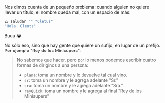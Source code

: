 Nos dimos cuenta de un pequeño problema: cuando alguien no quiere llevar un título, el nombre queda mal, con un espacio de más: 

```haskell
ム saludar "" "Cletus"
"Hola  Cleuts"
```

Buuu :sob:

No sólo eso, sino que hay gente que quiere un sufijo, en lugar de un prefijo. Por ejemplo "Rey de los Minisupers". 

> No sabemos que hacer, pero por lo menos podemos escribir cuatro formas de diriginos a una persona: 
>
> * `plana`: toma un nombre y lo devuelve tal cual vino. 
> * `sr`: toma un nombre y le agrega adelante "Sr."
> * `sra`: toma un nombre y le agrega adelante "Sra."
> * `reyQuick`: toma un nombre y le agrega al final "Rey de los Minisupers"
